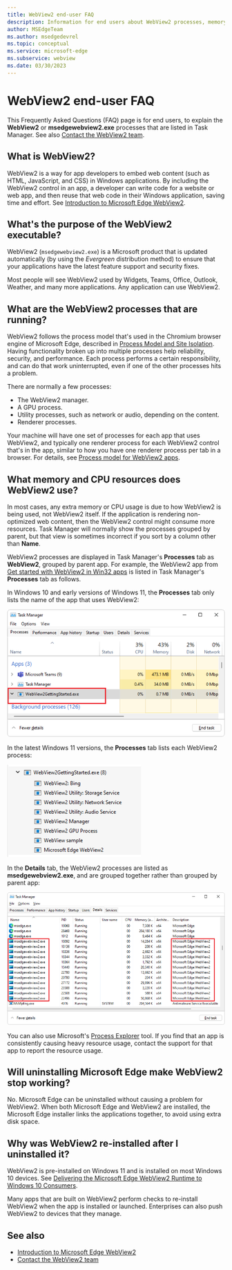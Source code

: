 ```yaml
---
title: WebView2 end-user FAQ
description: Information for end users about WebView2 processes, memory and CPU usage, and automatic installation.
author: MSEdgeTeam
ms.author: msedgedevrel
ms.topic: conceptual
ms.service: microsoft-edge
ms.subservice: webview
ms.date: 03/30/2023
---
```

# WebView2 end-user FAQ

This Frequently Asked Questions (FAQ) page is for end users, to explain the **WebView2** or **msedgewebview2.exe** processes that are listed in Task Manager.  See also [Contact the WebView2 team](../contact.md).


<!-- ====================================================================== -->
## What is WebView2?
<!-- don't change heading words, b/c a Teams dialog links to this anchor.  nice to do: define a fwlink that includes this # anchor wording, tell team to use it in product code, & paste it here -->

WebView2 is a way for app developers to embed web content (such as HTML, JavaScript, and CSS) in Windows applications. By including the WebView2 control in an app, a developer can write code for a website or web app, and then reuse that web code in their Windows application, saving time and effort.  See [Introduction to Microsoft Edge WebView2](../index.md).


<!-- ====================================================================== -->
## What's the purpose of the WebView2 executable?

WebView2 (`msedgewebview2.exe`) is a Microsoft product that is updated automatically (by using the _Evergreen_ distribution method) to ensure that your applications have the latest feature support and security fixes.

Most people will see WebView2 used by Widgets, Teams, Office, Outlook, Weather, and many more applications. Any application can use WebView2.


<!-- ====================================================================== -->
## What are the WebView2 processes that are running?

WebView2 follows the process model that's used in the Chromium browser engine of Microsoft Edge, described in [Process Model and Site Isolation](https://chromium.googlesource.com/chromium/src/+/main/docs/process_model_and_site_isolation.md).  Having functionality broken up into multiple processes help reliability, security, and performance.  Each process performs a certain responsibility, and can do that work uninterrupted, even if one of the other processes hits a problem.

There are normally a few processes:
*  The WebView2 manager.
*  A GPU process.
*  Utility processes, such as network or audio, depending on the content.
*  Renderer processes.

Your machine will have one set of processes for each app that uses WebView2, and typically one renderer process for each WebView2 control that's in the app, similar to how you have one renderer process per tab in a browser.  For details, see [Process model for WebView2 apps](/microsoft-edge/webview2/concepts/process-model).


<!-- ====================================================================== -->
## What memory and CPU resources does WebView2 use?

In most cases, any extra memory or CPU usage is due to how WebView2 is being used, not WebView2 itself. If the application is rendering non-optimized web content, then the WebView2 control might consume more resources. Task Manager will normally show the processes grouped by parent, but that view is sometimes incorrect if you sort by a column other than **Name**.

WebView2 processes are displayed in Task Manager's **Processes** tab as **WebView2**, grouped by parent app.  For example, the WebView2 app from [Get started with WebView2 in Win32 apps](https://github.com/MicrosoftEdge/WebView2Samples/tree/main/GettingStartedGuides/Win32_GettingStarted) is listed in Task Manager's **Processes** tab as follows.

In Windows 10 and early versions of Windows 11, the **Processes** tab only lists the name of the app that uses WebView2:

![Task Manager showing an app that uses WebView2, with an older Windows version](./end-user-faq-images/task-manager.png)

In the latest Windows 11 versions, the **Processes** tab lists each WebView2 process:

![Task Manager showing an app that uses WebView2, with latest Windows](./end-user-faq-images/task-manager-latest-windows.png)

In the **Details** tab, the WebView2 processes are listed as **msedgewebview2.exe**, and are grouped together rather than grouped by parent app:

![Task Manager's Details tab, listing instances of the msedgewebview2.exe process](./end-user-faq-images/task-manager-details-view.png)

You can also use Microsoft's [Process Explorer](/sysinternals/downloads/process-explorer) tool. If you find that an app is consistently causing heavy resource usage, contact the support for that app to report the resource usage.


<!-- ====================================================================== -->
## Will uninstalling Microsoft Edge make WebView2 stop working?

No. Microsoft Edge can be uninstalled without causing a problem for WebView2.  When both Microsoft Edge and WebView2 are installed, the Microsoft Edge installer links the applications together, to avoid using extra disk space.


<!-- ====================================================================== -->
## Why was WebView2 re-installed after I uninstalled it?

WebView2 is pre-installed on Windows 11 and is installed on most Windows 10 devices.  See [Delivering the Microsoft Edge WebView2 Runtime to Windows 10 Consumers](https://blogs.windows.com/msedgedev/2022/06/27/delivering-the-microsoft-edge-webview2-runtime-to-windows-10-consumers/).

Many apps that are built on WebView2 perform checks to re-install WebView2 when the app is installed or launched. Enterprises can also push WebView2 to devices that they manage.


<!-- ====================================================================== -->
## See also

* [Introduction to Microsoft Edge WebView2](../index.md)
* [Contact the WebView2 team](../contact.md)
